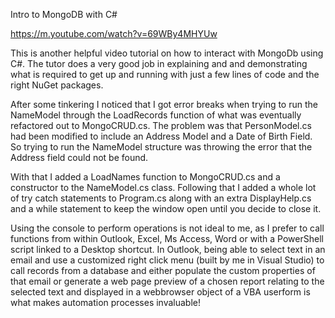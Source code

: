 Intro to MongoDB with C#

https://m.youtube.com/watch?v=69WBy4MHYUw

This is another helpful video tutorial on how to interact with MongoDb using C#. The tutor does a very good job in explaining and and demonstrating what is required to get up and running with just a few lines of code and the right NuGet packages.

After some tinkering I noticed that I got error breaks when trying to run the NameModel through the LoadRecords function of what was eventually refactored out to MongoCRUD.cs. The problem was that PersonModel.cs had been modified to include an Address Model and a Date of Birth Field. So trying to run the NameModel structure was throwing the error that the Address field could not be found.

With that I added a LoadNames function to MongoCRUD.cs and a constructor to the NameModel.cs class. Following that I added a whole lot of try catch statements to Program.cs along with an extra DisplayHelp.cs and a while statement to keep the window open until you decide to close it.

Using the console to perform operations is not ideal to me, as I prefer to call functions from within Outlook, Excel, Ms Access, Word or with a PowerShell script linked to a Desktop shortcut. In Outlook, being able to select text in an email and use a customized right click menu (built by me in Visual Studio) to call records from a database and either populate the custom properties of that email or generate a web page preview of a chosen report relating to the selected text and displayed in a webbrowser object of a VBA userform is what makes automation processes invaluable!
